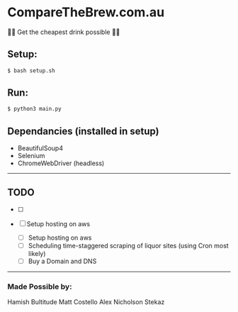 # CompareTheBrew.com.au
🍺🍺 Get the cheapest drink possible 🍺🍺

## Setup:
```bash
$ bash setup.sh
```

## Run:
```bash
$ python3 main.py
```

## Dependancies (installed in setup)
- BeautifulSoup4
- Selenium
- ChromeWebDriver (headless)
___

## TODO
- [ ] 

- [ ] Setup hosting on aws
  - [ ] Setup hosting on aws
  - [ ] Scheduling time-staggered scraping of liquor sites (using Cron most likely)
  - [ ] Buy a Domain and DNS

___
### Made Possible by:
Hamish Bultitude
Matt Costello
Alex Nicholson
Stekaz
